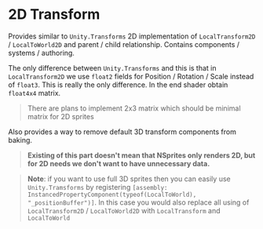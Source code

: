 ﻿# 2D Transform
Provides similar to `Unity.Transforms` 2D implementation of `LocalTransform2D` / `LocalToWorld2D` and parent / child relationship.
Contains components / systems / authoring.

The only difference between `Unity.Transforms` and this is that in `LocalTransform2D` we use `float2` fields for Position / Rotation / Scale instead of `float3`.
This is really the only difference. In the end shader obtain `float4x4` matrix.

> There are plans to implement 2x3 matrix which should be minimal matrix for 2D sprites

Also provides a way to remove default 3D transform components from baking.

> **Existing of this part doesn't mean that NSprites only renders 2D, but for 2D needs we don't want to have unnecessary data.**

> **Note**: if you want to use full 3D sprites then you can easily use `Unity.Tramsforms` by registering `[assembly: InstancedPropertyComponent(typeof(LocalToWorld), "_positionBuffer")]`.
> In this case you would also replace all using of `LocalTransform2D` / `LocalToWorld2D` with `LocalTransform` and `LocalToWorld`
